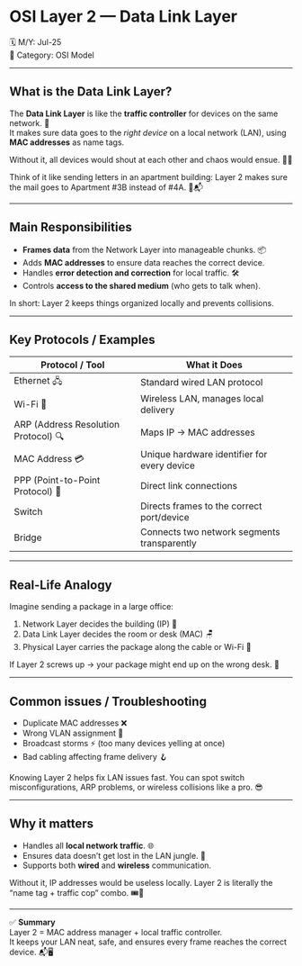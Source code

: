 # OSI Layer 2 — Data Link Layer

🗓️ M/Y: Jul-25  
📂 Category: OSI Model

---

## What is the Data Link Layer?

The **Data Link Layer** is like the **traffic controller** for devices on the same network. 🚦  
It makes sure data goes to the *right device* on a local network (LAN), using **MAC addresses** as name tags.  

Without it, all devices would shout at each other and chaos would ensue. 😵‍💫

Think of it like sending letters in an apartment building: Layer 2 makes sure the mail goes to Apartment #3B instead of #4A. 🏢📬  

---

## Main Responsibilities

- **Frames data** from the Network Layer into manageable chunks. 📦  
- Adds **MAC addresses** to ensure data reaches the correct device.  
- Handles **error detection and correction** for local traffic. 🛠️  
- Controls **access to the shared medium** (who gets to talk when).  

In short: Layer 2 keeps things organized locally and prevents collisions.  

---

## Key Protocols / Examples

| Protocol / Tool | What it Does |
|-----------------|--------------|
| Ethernet 🖧 | Standard wired LAN protocol |
| Wi-Fi 📶 | Wireless LAN, manages local delivery |
| ARP (Address Resolution Protocol) 🔍 | Maps IP → MAC addresses |
| MAC Address 💳 | Unique hardware identifier for every device |
| PPP (Point-to-Point Protocol) 🔗 | Direct link connections |
| Switch | Directs frames to the correct port/device |
| Bridge | Connects two network segments transparently |

---

## Real-Life Analogy

Imagine sending a package in a large office:  
1. Network Layer decides the building (IP) 🏢  
2. Data Link Layer decides the room or desk (MAC) 🪑  
3. Physical Layer carries the package along the cable or Wi-Fi 📡  

If Layer 2 screws up → your package might end up on the wrong desk. 😬  

---

## Common issues / Troubleshooting

- Duplicate MAC addresses ❌  
- Wrong VLAN assignment 🛑  
- Broadcast storms ⚡ (too many devices yelling at once)  
- Bad cabling affecting frame delivery 🪝  

Knowing Layer 2 helps fix LAN issues fast. You can spot switch misconfigurations, ARP problems, or wireless collisions like a pro. 😎  

---

## Why it matters

- Handles all **local network traffic**. 🌐  
- Ensures data doesn’t get lost in the LAN jungle. 🌴  
- Supports both **wired** and **wireless** communication.  

Without it, IP addresses would be useless locally. Layer 2 is literally the “name tag + traffic cop” combo. 🎟️🚓  

---

✅ **Summary**  
Layer 2 = MAC address manager + local traffic controller.  
It keeps your LAN neat, safe, and ensures every frame reaches the correct device. 📬🖥️
